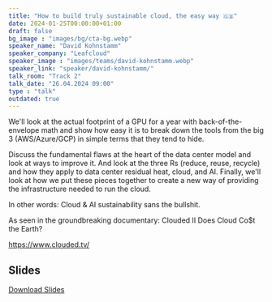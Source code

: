 ```yaml
---
title: "How to build truly sustainable cloud, the easy way 🇬🇧"
date: 2024-01-25T00:00:00+01:00
draft: false
bg_image : "images/bg/cta-bg.webp"
speaker_name: "David Kohnstamm"
speaker_company: "Leafcloud"
speaker_image : "images/teams/david-kohnstamm.webp"
speaker_link: "speaker/david-kohnstamm/"
talk_room: "Track 2"
talk_date: "26.04.2024 09:00"
type : "talk"
outdated: true
---
```


We'll look at the actual footprint of a GPU for a year with back-of-the-envelope math and show how
easy it is to break down the tools from the big 3 (AWS/Azure/GCP) in simple terms that they tend to
hide. 

Discuss the fundamental flaws at the heart of the data center model and look at ways to improve
it. And look at the three Rs (reduce, reuse, recycle) and how they apply to data center residual heat,
cloud, and AI. Finally, we'll look at how we put these pieces together to create a new way of providing
the infrastructure needed to run the cloud.

In other words: Cloud & AI sustainability sans the bullshit.

As seen in the groundbreaking documentary: Clouded II Does Cloud Co$t the Earth?

https://www.clouded.tv/

## Slides

[<i class='tf-ion-android-download'></i> Download Slides](/files/slides/David-Kohnstamm-simplifying-waste-heat-utilization-in-cloud-computing.pdf)